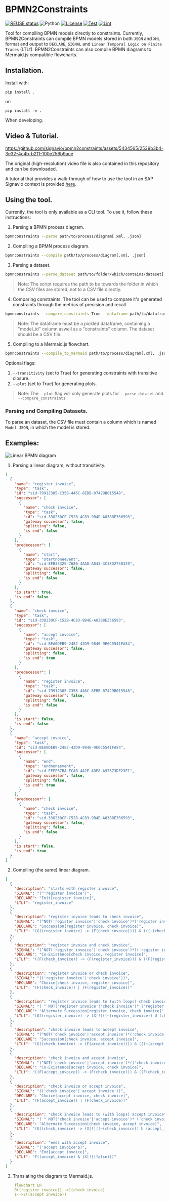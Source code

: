 # BPMN2Constraints
[![REUSE status](https://api.reuse.software/badge/github.com/signavio/bpmn2constraints)](https://api.reuse.software/info/github.com/signavio/bpmn2constraints)
![Python](https://img.shields.io/badge/python-3.8-blue.svg)
[![License](https://img.shields.io/badge/License-Apache_2.0-blue.svg)](https://opensource.org/licenses/Apache-2.0)
[![Test](https://github.com/signavio/bpmn2constraints/actions/workflows/main.yml/badge.svg)](https://github.com/signavio/bpmn2constraints/actions/workflows/main.yml/badge.svg)
[![Lint](https://github.com/signavio/bpmn2constraints/actions/workflows/lint.yml/badge.svg)](https://github.com/signavio/bpmn2constraints/actions/workflows/lint.yml/badge.svg)




Tool for compiling BPMN models directly to constraints. Currently, BPMN2Constraints can compile BPMN models stored in both `JSON` and `XML` format and output to `DECLARE`, `SIGNAL` and `Linear Temporal Logic on Finite Traces` (LTLf). BPMN2Constraints can also compile BPMN diagrams to Mermaid.js compatible flowcharts.

## Installation.
Install with:
```terminal
pip install .
```
 or:
 ```terminal
pip install -e .
```
When developing.

## Video & Tutorial.


https://github.com/signavio/bpmn2constraints/assets/5434565/2539b3b4-3e32-4c4b-b211-100e256b9ace


The original (high-resolution) video file is also contained in this repository and can be downloaded.

A tutorial that provides a walk-through of how to use the tool in an SAP Signavio context is provided [here](./tutorial/tutorial.ipynb).

## Using the tool.
Currently, the tool is only available as a CLI tool. To use it, follow these instructions:
1. Parsing a BPMN process diagram.
```bash
bpmnconstraints --parse path/to/process/diagram[.xml, .json]
```
2. Compiling a BPMN process diagram.
```bash
bpmnconstraints --compile path/to/process/diagram[.xml, .json]
```
3. Parsing a dataset.
```bash
bpmnconstraints --parse_dataset path/to/folder/which/contains/dataset[.xml, .json]
```
> Note: The script requires the path to be towards the folder in which the CSV files are stored, not to a CSV file directly.
4. Comparing constraints.
The tool can be used to compare it's generated constraints through the metrics of precision and recall.
```bash
bpmnconstraints --compare_constraints True --dataframe path/to/dataframe --dataset path/to/dataset
```
> Note: The dataframe must be a pickled dataframe, containing a "model_id" column aswell as a "constraints" column. The dataset should be a CSV file.

5. Compiling to a Mermaid.js flowchart.
```bash
bpmnconstraints --compile_to_mermaid path/to/process/diagram[.xml, .json]
```

Optional flags:
1.  `--transitivity` (set to True) for generating constraints with transitive closure.
2. `--plot` (set to True) for generating plots.
> Note: The `--plot` flag will only generate plots for ``--parse_dataset`` and `--compare_constraints`

### Parsing and Compiling Datasets.
To parse an dataset, the CSV file must contain a column which is named `Model JSON`, in which the model is stored.

## Examples:
![Linear BPMN diagram](/assets/linear.png)
1. Parsing a linear diagram, without transitivity.
```json
[
  {
    "name": "register invoice",
    "type": "task",
    "id": "sid-79912385-C358-446C-8EBB-07429B015548",
    "successor": [
      {
        "name": "check invoice",
        "type": "task",
        "id": "sid-338230CF-C52B-4C83-9B4E-A8388E336593",
        "gateway successor": false,
        "splitting": false,
        "is end": false
      }
    ],
    "predecessor": [
      {
        "name": "start",
        "type": "startnoneevent",
        "id": "sid-8FB33325-7680-4AAD-A043-3C38D2758329",
        "gateway successor": false,
        "splitting": false,
        "is end": false
      }
    ],
    "is start": true,
    "is end": false
  },
  {
    "name": "check invoice",
    "type": "task",
    "id": "sid-338230CF-C52B-4C83-9B4E-A8388E336593",
    "successor": [
      {
        "name": "accept invoice",
        "type": "task",
        "id": "sid-BEA0DEB9-2482-42D9-9846-9E6C5541FA54",
        "gateway successor": false,
        "splitting": false,
        "is end": true
      }
    ],
    "predecessor": [
      {
        "name": "register invoice",
        "type": "task",
        "id": "sid-79912385-C358-446C-8EBB-07429B015548",
        "gateway successor": false,
        "splitting": false,
        "is end": false
      }
    ],
    "is start": false,
    "is end": false
  },
  {
    "name": "accept invoice",
    "type": "task",
    "id": "sid-BEA0DEB9-2482-42D9-9846-9E6C5541FA54",
    "successor": [
      {
        "name": "end",
        "type": "endnoneevent",
        "id": "sid-EFFF67BA-ECAB-4A2F-ADE8-A97373DF23F1",
        "gateway successor": false,
        "splitting": false,
        "is end": true
      }
    ],
    "predecessor": [
      {
        "name": "check invoice",
        "type": "task",
        "id": "sid-338230CF-C52B-4C83-9B4E-A8388E336593",
        "gateway successor": false,
        "splitting": false,
        "is end": false
      }
    ],
    "is start": false,
    "is end": true
  }
]
```

2. Compiling (the same) linear diagram.
```json
[
  {
    "description": "starts with register invoice",
    "SIGNAL": "(^'register invoice')",
    "DECLARE": "Init[register invoice]",
    "LTLf": "register_invoice"
  },
  {
    "description": "register invoice leads to check invoice",
    "SIGNAL": "(^NOT('register invoice'|'check invoice')*('register invoice'~>'check invoice')*NOT('register invoice'|'check invoice')*$)",
    "DECLARE": "Succession[register invoice, check invoice]",
    "LTLf": "(G((register_invoice) -> (F(check_invoice)))) & (((~(check_invoice)) U (register_invoice)) | (G(~(check_invoice))))"
  },
  {
    "description": "register invoice and check invoice",
    "SIGNAL": "(^NOT('register invoice'|'check invoice')*(('register invoice'ANY*'check invoice'ANY*)|('check invoice'ANY* 'register invoice' ANY*))* NOT('register invoice'|'check invoice')*$)",
    "DECLARE": "Co-Existence[check invoice, register invoice]",
    "LTLf": "((F(check_invoice)) -> (F(register_invoice))) & ((F(register_invoice)) -> (F(check_invoice)))"
  },
  {
    "description": "register invoice or check invoice",
    "SIGNAL": "(('register invoice'|'check invoice'))",
    "DECLARE": "Choice[check invoice, register invoice]",
    "LTLf": "(F(check_invoice)) | (F(register_invoice))"
  },
  {
    "description": "register invoice leads to (with loops) check invoice",
    "SIGNAL": "( ^ NOT('register invoice'|'check invoice')* ('register invoice'NOT('register invoice'|'check invoice')*'check invoice'NOT('register invoice'|'check invoice')*)*NOT('register invoice'|'check invoice')* $)",
    "DECLARE": "Alternate Succession[register invoice, check invoice]",
    "LTLf": "(G((register_invoice) -> (X[!]((~(register_invoice)) U (check_invoice))))) & (((~(check_invoice)) U (register_invoice)) | (G(~(check_invoice)))) & (G((check_invoice) -> (((~(check_invoice)) U (register_invoice)) | (G(~(check_invoice))))))"
  },
  {
    "description": "check invoice leads to accept invoice",
    "SIGNAL": "(^NOT('check invoice'|'accept invoice')*('check invoice'~>'accept invoice')*NOT('check invoice'|'accept invoice')*$)",
    "DECLARE": "Succession[check invoice, accept invoice]",
    "LTLf": "(G((check_invoice) -> (F(accept_invoice)))) & (((~(accept_invoice)) U (check_invoice)) | (G(~(accept_invoice))))"
  },
  {
    "description": "check invoice and accept invoice",
    "SIGNAL": "(^NOT('check invoice'|'accept invoice')*(('check invoice'ANY*'accept invoice'ANY*)|('accept invoice'ANY* 'check invoice' ANY*))* NOT('check invoice'|'accept invoice')*$)",
    "DECLARE": "Co-Existence[accept invoice, check invoice]",
    "LTLf": "((F(accept_invoice)) -> (F(check_invoice))) & ((F(check_invoice)) -> (F(accept_invoice)))"
  },
  {
    "description": "check invoice or accept invoice",
    "SIGNAL": "(('check invoice'|'accept invoice'))",
    "DECLARE": "Choice[accept invoice, check invoice]",
    "LTLf": "(F(accept_invoice)) | (F(check_invoice))"
  },
  {
    "description": "check invoice leads to (with loops) accept invoice",
    "SIGNAL": "( ^ NOT('check invoice'|'accept invoice')* ('check invoice'NOT('check invoice'|'accept invoice')*'accept invoice'NOT('check invoice'|'accept invoice')*)*NOT('check invoice'|'accept invoice')* $)",
    "DECLARE": "Alternate Succession[check invoice, accept invoice]",
    "LTLf": "(G((check_invoice) -> (X[!]((~(check_invoice)) U (accept_invoice))))) & (((~(accept_invoice)) U (check_invoice)) | (G(~(accept_invoice)))) & (G((accept_invoice) -> (((~(accept_invoice)) U (check_invoice)) | (G(~(accept_invoice))))))"
  },
  {
    "description": "ends with accept invoice",
    "SIGNAL": "('accept invoice'$)",
    "DECLARE": "End[accept invoice]",
    "LTLf": "F((accept_invoice) & (X[!](false)))"
  }
]
```
3. Translating the diagram to Mermaid.js.
```yaml
    flowchart LR
    0((register invoice))-->1(check invoice)
    1-->2((accept invoice))
```
